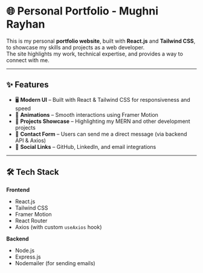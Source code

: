 # 🌐 Personal Portfolio - Mughni Rayhan

This is my personal **portfolio website**, built with **React.js** and **Tailwind CSS**, to showcase my skills and projects as a web developer.  
The site highlights my work, technical expertise, and provides a way to connect with me.

---

## ✨ Features

- 🖥️ **Modern UI** – Built with React & Tailwind CSS for responsiveness and speed
- 🎨 **Animations** – Smooth interactions using Framer Motion
- 📂 **Projects Showcase** – Highlighting my MERN and other development projects
- 📧 **Contact Form** – Users can send me a direct message (via backend API & Axios)
- 🔗 **Social Links** – GitHub, LinkedIn, and email integrations

---

## 🛠️ Tech Stack

**Frontend**

- React.js
- Tailwind CSS
- Framer Motion
- React Router
- Axios (with custom `useAxios` hook)

**Backend**

- Node.js
- Express.js
- Nodemailer (for sending emails)
